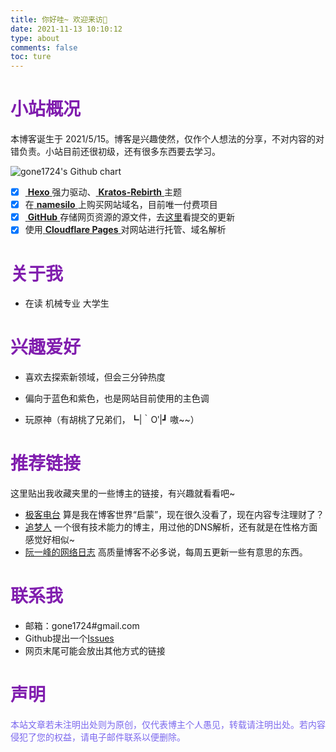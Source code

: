 ```yaml
---
title: 你好哇~ 欢迎来访🥳
date: 2021-11-13 10:10:12
type: about
comments: false
toc: ture
---
```


# <font color=#801dae>小站概况</font>

本博客诞生于 2021/5/15。博客是兴趣使然，仅作个人想法的分享，不对内容的对错负责。小站目前还很初级，还有很多东西要去学习。

![gone1724's Github chart](http://ghchart.rshah.org/9370db/gone1724 "这个图片可以动态展示博客在GitHub上的提交日期")


- [x] [ **Hexo** ](https://hexo.io)强力驱动、[ **Kratos-Rebirth** ](https://github.com/Candinya/Kratos-Rebirth)主题
- [x] 在[ **namesilo** ](https://www.namesilo.com/)上购买网站域名，目前唯一付费项目
- [x] [ **GitHub** ](https://github.com/gone1724) 存储网页资源的源文件，去[这里](https://github.com/gone1724/hexo/commits/master)看提交的更新
- [x] 使用[ **Cloudflare Pages** ](https://pages.cloudflare.com/)对网站进行托管、域名解析

# <font color=#801dae>关于我</font>

- 在读 机械专业 大学生

# <font color=#801dae>兴趣爱好</font>

- 喜欢去探索新领域，但会三分钟热度

- 偏向于蓝色和紫色，也是网站目前使用的主色调

- 玩原神（有胡桃了兄弟们，┗|｀O′|┛ 嗷~~）

  

# <font color=#801dae>推荐链接</font>

这里贴出我收藏夹里的一些博主的链接，有兴趣就看看吧~

- [极客电台](http://geek.wasai.org) 算是我在博客世界“启蒙”，现在很久没看了，现在内容专注理财了？
- [追梦人](https://dream.ren/about.html) 一个很有技术能力的博主，用过他的DNS解析，还有就是在性格方面感觉好相似~
- [阮一峰的网络日志](https://www.ruanyifeng.com/blog/) 高质量博客不必多说，每周五更新一些有意思的东西。

# <font color=#801dae>联系我</font>

- 邮箱：gone1724#gmail.com
- Github提出一个[Issues](https://github.com/gone1724/gone1724.github.io/issues)
- 网页末尾可能会放出其他方式的链接

# <font color=#801dae>声明</font>
<font color=#7B68EE>本站文章若未注明出处则为原创，仅代表博主个人愚见，转载请注明出处。若内容侵犯了您的权益，请电子邮件联系以便删除。</font>
